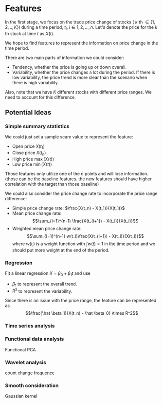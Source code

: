 # Features

In the first stage, we focus on the trade price change of stocks ( $k$ th $\in \{1,2,.., K\}$) during a time period, $t_i$, $i \in {1,2,..., n}$.  Let's denote the price for the $k$ th stock at time $t$ as $X(t)$. 

We hope to find features to represent the information on price change in the time period. 

There are two main parts of information we could consider: 

* Tendency, whether the price is going up or down overall. 
* Variability, whether the price changes a lot during the period. If there is low variability, the price trend is more clear than the scenario when there is high variability.

Also, note that we have $K$ different stocks with different price ranges. We need to account for this difference.  

## Potential Ideas 

### Simple summary statistics 

We could just set a sample scare value to represent the feature: 

* Open price $X(t_1)$
* Close price $X(t_n)$
* High price $\max(X(t))$
* Low price $\min(X(t))$

Those features only utilize one of the $n$ points and will lose information. (those can be the baseline features. the new features should have higher correlation with the target than those baseline)

We could also consider the price change rate to incorporate the price range difference: 

* Simple price change rate: $\frac{X(t_n) - X(t_1)}{X(t_1)}$
* Mean price change rate: $$\sum_{i=1}^{n-1} \frac{X(t_{i+1}) - X(t_i)}{X(t_i)}$$
* Weighted mean price change rate: $$\sum_{i=1}^{n-1} w(t_i)\frac{X(t_{i+1}) - X(t_i)}{X(t_i)}$$ where $w(t_i)$ is a weight function with $\int w(t) = 1$ in the time period and we should put more weight at the end of the period.

### Regression 

Fit a linear regression $X = \beta_0 + \beta_1 t$ and use 

* $\beta_1$ to represent the overall trend.
* $R^2$ to represent the variability.

Since there is an issue with the price range, the feature can be represented as 
$$\frac{\hat \beta_1}{X(t_n) - \hat \beta_0} \times R^2$$


### Time series analysis 

### Functional data analysis 

Functional PCA

### Wavelet analysis 

count change frequence

### Smooth consideration 

Gaussian kernel 





